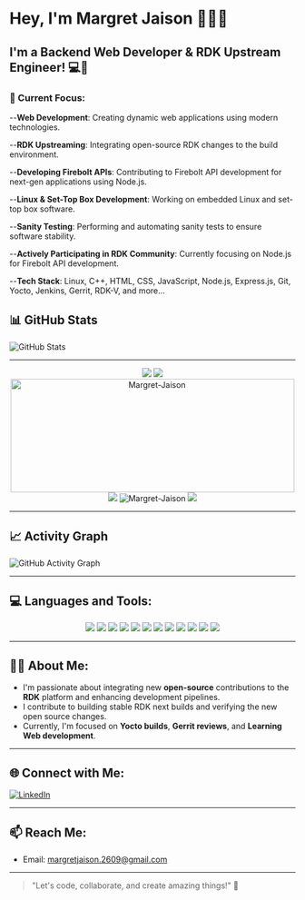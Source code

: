 # Hey, I'm Margret Jaison 🙋🏻‍♀️

## I'm a Backend Web Developer & RDK Upstream Engineer! 💻🌟 

### 🌱 Current Focus:
--**Web Development**: Creating dynamic web applications using modern technologies.

--**RDK Upstreaming**: Integrating open-source RDK changes to the build environment.

--**Developing Firebolt APIs**: Contributing to Firebolt API development for next-gen applications using Node.js.

--**Linux & Set-Top Box Development**: Working on embedded Linux and set-top box software.

--**Sanity Testing**: Performing and automating sanity tests to ensure software stability.

--**Actively Participating in RDK Community**: Currently focusing on Node.js for Firebolt API development.

--**Tech Stack**: Linux, C++, HTML, CSS, JavaScript, Node.js, Express.js, Git, Yocto, Jenkins, Gerrit, RDK-V, and more...

## 📊 GitHub Stats


![GitHub Stats](https://github-readme-stats.vercel.app/api?username=Margret-Jaison&count_private=true&show_icons=true&theme=react)

---

<p align="center">
<img src="https://github-readme-streak-stats.herokuapp.com/?user=Margret-Jaison">
<img src="https://github-profile-summary-cards.vercel.app/api/cards/profile-details?username=Margret-Jaison&theme=vue">
<img src="https://github-readme-stats.vercel.app/api/top-langs?username=Margret-Jaison&show_icons=true&locale=en&layout=compact" alt="Margret-Jaison" width="500" height="200">

<img src="https://github-profile-trophy.vercel.app/?username=Margret-Jaison">
 
 
 <img src="https://komarev.com/ghpvc/?username=Margret-Jaison&label=Profile%20views&color=0e75b6&style=flat" alt="Margret-Jaison" /> 
 <img src="https://hits.seeyoufarm.com/api/count/incr/badge.svg?url=https%3A%2F%2Fgithub.com%2FMargret-Jaison1212%2Fhit-counter">
 </p>



---



## 📈 Activity Graph

![GitHub Activity Graph](https://github-readme-activity-graph.vercel.app/graph?username=Margret-jaison&bg_color=21232a&color=a8eeff&line=61dafb&point=f0fcff&area=true&hide_border=false)

---

## 💻 Languages and Tools:
<p align="center">
  <a href="https://www.kernel.org"><img src="https://img.shields.io/badge/Linux-black?style=flat&logo=linux"></a>
  <a href="https://www.cprogramming.com"><img src="https://img.shields.io/badge/C%2B%2B-black?style=flat&logo=c%2B%2B"></a>
  <a href="https://developer.mozilla.org/en-US/docs/Web/HTML"><img src="https://img.shields.io/badge/HTML-black?style=flat&logo=html5"></a>
  <a href="https://developer.mozilla.org/en-US/docs/Web/CSS"><img src="https://img.shields.io/badge/CSS-black?style=flat&logo=css3"></a>
  <a href="https://developer.mozilla.org/en-US/docs/Web/JavaScript"><img src="https://img.shields.io/badge/JavaScript-black?style=flat&logo=javascript"></a>
  <a href="https://nodejs.org/"><img src="https://img.shields.io/badge/Node.js-black?style=flat&logo=node.js"></a>
  <a href="https://expressjs.com/"><img src="https://img.shields.io/badge/Express.js-black?style=flat&logo=express"></a>
  <a href="https://git-scm.com"><img src="https://img.shields.io/badge/Git-black?style=flat&logo=git"></a>
  <a href="https://www.yoctoproject.org"><img src="https://img.shields.io/badge/Yocto-black?style=flat&logo=yocto"></a>
  <a href="https://www.jenkins.io"><img src="https://img.shields.io/badge/Jenkins-black?style=flat&logo=jenkins"></a>
  <a href="https://www.gerritcodereview.com"><img src="https://img.shields.io/badge/Gerrit-black?style=flat&logo=gerrit"></a>
  <a href="https://www.rdkcentral.com"><img src="https://img.shields.io/badge/RDK%2DV-black?style=flat&logo=rdk"></a>
</p>



---

## 🧑‍💻 About Me:
- I'm passionate about integrating new **open-source** contributions to the **RDK** platform and enhancing development pipelines.
- I contribute to building stable RDK next builds and verifying the new open source changes.
- Currently, I'm focused on **Yocto builds**, **Gerrit reviews**, and **Learning Web development**.

---



## 🌐 Connect with Me:
[![LinkedIn](https://img.shields.io/badge/LinkedIn-blue?style=flat&logo=linkedin)](https://linkedin.com/in/margret-jaison)


---

## 📫 Reach Me:
- Email: [margretjaison.2609@gmail.com](mailto:your-email@example.com)

---

> "Let's code, collaborate, and create amazing things!" 🚀

